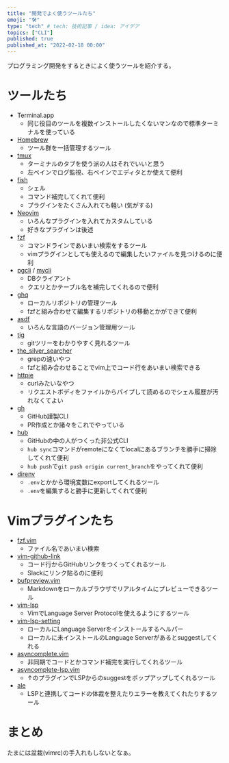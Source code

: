 ```yaml
---
title: "開発でよく使うツールたち"
emoji: "🛠️"
type: "tech" # tech: 技術記事 / idea: アイデア
topics: ["CLI"]
published: true
published_at: "2022-02-18 00:00"
---
```


プログラミング開発をするときによく使うツールを紹介する。

# ツールたち

- Terminal.app
    - 同じ役目のツールを複数インストールしたくないマンなので標準ターミナルを使っている
- [Homebrew](https://brew.sh/index_ja)
    - ツール群を一括管理するツール
- [tmux](https://github.com/tmux/tmux)
    - ターミナルのタブを使う派の人はそれでいいと思う
    - 左ペインでログ監視、右ペインでエディタとか使えて便利
- [fish](https://github.com/fish-shell/fish-shell)
    - シェル
    - コマンド補完してくれて便利
    - プラグインをたくさん入れても軽い (気がする)
- [Neovim](https://github.com/neovim/neovim)
    - いろんなプラグインを入れてカスタムしている
    - 好きなプラグインは後述
- [fzf](https://github.com/junegunn/fzf)
    - コマンドラインであいまい検索をするツール
    - vimプラグインとしても使えるので編集したいファイルを見つけるのに便利
- [pgcli](https://github.com/dbcli/pgcli) / [mycli](https://github.com/dbcli/mycli)
    - DBクライアント
    - クエリとかテーブル名を補完してくれるので便利
- [ghq](https://github.com/x-motemen/ghq)
    - ローカルリポジトリの管理ツール
    - fzfと組み合わせて編集するリポジトリの移動とかができて便利
- [asdf](https://github.com/asdf-vm/asdf)
    - いろんな言語のバージョン管理用ツール
- [tig](https://github.com/jonas/tig)
    - gitツリーをわかりやすく見れるツール
- [the_silver_searcher](https://github.com/ggreer/the_silver_searcher)
    - grepの速いやつ
    - fzfと組み合わせることでvim上でコード行をあいまい検索できる
- [httpie](https://github.com/httpie/httpie)
    - curlみたいなやつ
    - リクエストボディをファイルからパイプして読めるのでシェル履歴が汚れなくてよい
- [gh](https://github.com/cli/cli)
    - GitHub謹製CLI
    - PR作成とか諸々をこれでやっている
- [hub](https://github.com/github/hub)
    - GitHubの中の人がつくった非公式CLI
    - `hub sync`コマンドがremoteになくてlocalにあるブランチを勝手に掃除してくれて便利
    - `hub push`で`git push origin current_branch`をやってくれて便利
- [direnv](https://github.com/direnv/direnv)
    - `.env`とかから環境変数にexportしてくれるツール
    - `.env`を編集すると勝手に更新してくれて便利

# Vimプラグインたち

- [fzf.vim](https://github.com/junegunn/fzf.vim)
    - ファイル名であいまい検索
- [vim-github-link](https://github.com/knsh14/vim-github-link)
    - コード行からGitHubリンクをつくってくれるツール
    - Slackにリンク貼るのに便利
- [bufpreview.vim](https://github.com/kat0h/bufpreview.vim)
    - Markdownをローカルブラウザでリアルタイムにプレビューできるツール
- [vim-lsp](https://github.com/prabirshrestha/vim-lsp)
    - VimでLanguage Server Protocolを使えるようにするツール
- [vim-lsp-setting](https://github.com/mattn/vim-lsp-settings)
    - ローカルにLanguage Serverをインストールするヘルパー
    - ローカルに未インストールのLanguage Serverがあるとsuggestしてくれる
- [asyncomplete.vim](https://github.com/prabirshrestha/asyncomplete.vim)
    - 非同期でコードとかコマンド補完を実行してくれるツール
- [asyncomplete-lsp.vim](https://github.com/prabirshrestha/asyncomplete-lsp.vim)
    - ↑のプラグインでLSPからのsuggestをポップアップしてくれるツール
- [ale](https://github.com/dense-analysis/ale)
    - LSPと連携してコードの体裁を整えたりエラーを教えてくれたりするツール

# まとめ

たまには盆栽(vimrc)の手入れもしないとなぁ。
